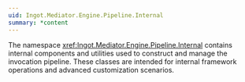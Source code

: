 ```yaml
---
uid: Ingot.Mediator.Engine.Pipeline.Internal
summary: *content
---
```


The namespace <xref:Ingot.Mediator.Engine.Pipeline.Internal> contains internal components and utilities 
used to construct and manage the invocation pipeline. These classes are intended for internal framework operations 
and advanced customization scenarios.
